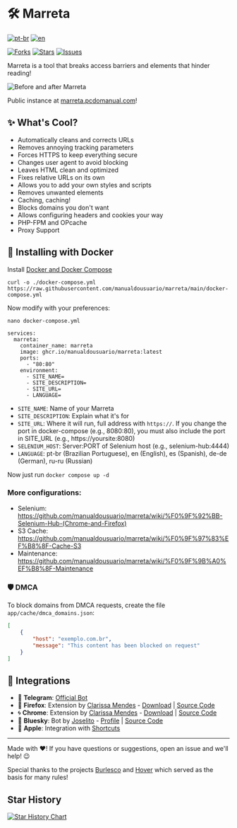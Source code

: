 # 🛠️ Marreta

[![pt-br](https://img.shields.io/badge/lang-pt--br-green.svg)](https://github.com/manualdousuario/marreta/blob/master/README.md)
[![en](https://img.shields.io/badge/lang-en-red.svg)](https://github.com/manualdousuario/marreta/blob/master/README.en.md)

[![Forks](https://img.shields.io/github/forks/manualdousuario/marreta)](https://github.com/manualdousuario/marreta/network/members)
[![Stars](https://img.shields.io/github/stars/manualdousuario/marreta)](https://github.com/manualdousuario/marreta/stargazers)
[![Issues](https://img.shields.io/github/issues/manualdousuario/marreta)](https://github.com/manualdousuario/marreta/issues)

Marreta is a tool that breaks access barriers and elements that hinder reading!

![Before and after Marreta](https://github.com/manualdousuario/marreta/blob/main/screen.png?raw=true)

Public instance at [marreta.pcdomanual.com](https://marreta.pcdomanual.com)!

## ✨ What's Cool?

- Automatically cleans and corrects URLs
- Removes annoying tracking parameters
- Forces HTTPS to keep everything secure
- Changes user agent to avoid blocking
- Leaves HTML clean and optimized
- Fixes relative URLs on its own
- Allows you to add your own styles and scripts
- Removes unwanted elements
- Caching, caching!
- Blocks domains you don't want
- Allows configuring headers and cookies your way
- PHP-FPM and OPcache
- Proxy Support

## 🐳 Installing with Docker

Install [Docker and Docker Compose](https://docs.docker.com/engine/install/)

`curl -o ./docker-compose.yml https://raw.githubusercontent.com/manualdousuario/marreta/main/docker-compose.yml`

Now modify with your preferences:

`nano docker-compose.yml`

```
services:
  marreta:
    container_name: marreta
    image: ghcr.io/manualdousuario/marreta:latest
    ports:
      - "80:80"
    environment:
      - SITE_NAME=
      - SITE_DESCRIPTION=
      - SITE_URL=
      - LANGUAGE=
```

- `SITE_NAME`: Name of your Marreta
- `SITE_DESCRIPTION`: Explain what it's for
- `SITE_URL`: Where it will run, full address with `https://`. If you change the port in docker-compose (e.g., 8080:80), you must also include the port in SITE_URL (e.g., https://yoursite:8080)
- `SELENIUM_HOST`: Server:PORT of Selenium host (e.g., selenium-hub:4444)
- `LANGUAGE`: pt-br (Brazilian Portuguese), en (English), es (Spanish), de-de (German), ru-ru (Russian)
 
Now just run `docker compose up -d`

### More configurations:
- Selenium: https://github.com/manualdousuario/marreta/wiki/%F0%9F%92%BB-Selenium-Hub-(Chrome-and-Firefox)
- S3 Cache: https://github.com/manualdousuario/marreta/wiki/%F0%9F%97%83%EF%B8%8F-Cache-S3
- Maintenance: https://github.com/manualdousuario/marreta/wiki/%F0%9F%9B%A0%EF%B8%8F-Maintenance


### 🛡️ DMCA

To block domains from DMCA requests, create the file `app/cache/dmca_domains.json`:

```json
[
    {
        "host": "exemplo.com.br",
        "message": "This content has been blocked on request"
    }
]
```

## 🚀 Integrations

- 🤖 **Telegram**: [Official Bot](https://t.me/leissoai_bot)
- 🦊 **Firefox**: Extension by [Clarissa Mendes](https://claromes.com/pages/whoami) - [Download](https://addons.mozilla.org/en-US/firefox/addon/marreta/) | [Source Code](https://github.com/manualdousuario/marreta-extensao)
- 🌀 **Chrome**: Extension by [Clarissa Mendes](https://claromes.com/pages/whoami) - [Download](https://chromewebstore.google.com/detail/marreta/ipelapagohjgjcgpncpbmaaacemafppe) | [Source Code](https://github.com/manualdousuario/marreta-extensao)
- 🦋 **Bluesky**: Bot by [Joselito](https://bsky.app/profile/joseli.to) - [Profile](https://bsky.app/profile/marreta.pcdomanual.com) | [Source Code](https://github.com/manualdousuario/marreta-bot)
- 🍎 **Apple**: Integration with [Shortcuts](https://www.icloud.com/shortcuts/3594074b69ee4707af52ed78922d624f)

---

Made with ❤️! If you have questions or suggestions, open an issue and we'll help! 😉

Special thanks to the projects [Burlesco](https://github.com/burlesco/burlesco) and [Hover](https://github.com/nang-dev/hover-paywalls-browser-extension/) which served as the basis for many rules!

## Star History

[![Star History Chart](https://api.star-history.com/svg?repos=manualdousuario/marreta&type=Date)](https://star-history.com/#manualdousuario/marreta&Date)